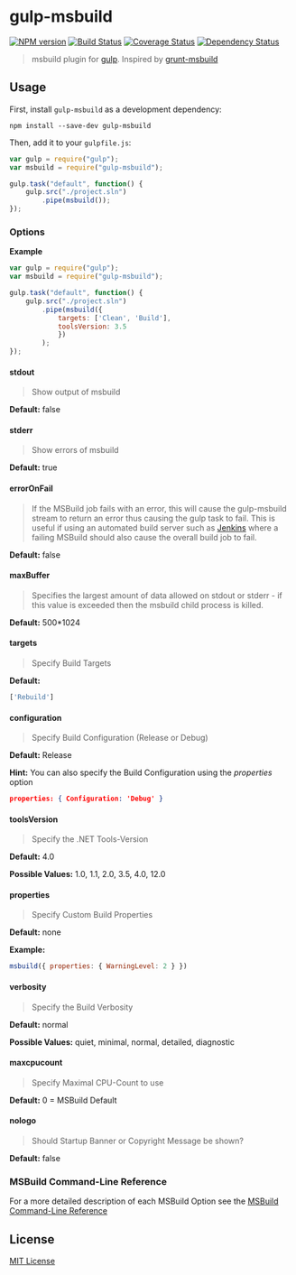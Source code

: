 # gulp-msbuild
[![NPM version][npm-image]][npm-url] [![Build Status][travis-image]][travis-url]  [![Coverage Status][coveralls-image]][coveralls-url] [![Dependency Status][depstat-image]][depstat-url]

> msbuild plugin for [gulp](https://github.com/wearefractal/gulp).
> Inspired by [grunt-msbuild](https://github.com/stevewillcock/grunt-msbuild)

## Usage

First, install `gulp-msbuild` as a development dependency:

```shell
npm install --save-dev gulp-msbuild
```

Then, add it to your `gulpfile.js`:

```javascript
var gulp = require("gulp");
var msbuild = require("gulp-msbuild");

gulp.task("default", function() {
	gulp.src("./project.sln")
		.pipe(msbuild());
});
```

### Options

__Example__

```javascript
var gulp = require("gulp");
var msbuild = require("gulp-msbuild");

gulp.task("default", function() {
	gulp.src("./project.sln")
		.pipe(msbuild({
			targets: ['Clean', 'Build'],
			toolsVersion: 3.5
			})
		);
});
```

#### stdout

> Show output of msbuild

**Default:** false

#### stderr

> Show errors of msbuild

**Default:** true

#### errorOnFail

> If the MSBuild job fails with an error, this will cause the gulp-msbuild stream to return an error thus causing the gulp task to fail. This is useful if using an automated build server such as [Jenkins](http://jenkins-ci.org/) where a failing MSBuild should also cause the overall build job to fail.

**Default:** false


#### maxBuffer

> Specifies the largest amount of data allowed on stdout or stderr - if this value is exceeded then the msbuild child process is killed.

**Default:** 500*1024

#### targets

> Specify Build Targets

**Default:**
```javascript
['Rebuild']
```

#### configuration

> Specify Build Configuration (Release or Debug)

**Default:** Release

**Hint:** You can also specify the Build Configuration using the *properties* option
```json
properties: { Configuration: 'Debug' }
```

#### toolsVersion

> Specify the .NET Tools-Version

**Default:** 4.0

**Possible Values:** 1.0, 1.1, 2.0, 3.5, 4.0, 12.0

#### properties

> Specify Custom Build Properties

**Default:** none

**Example:**
```javascript
msbuild({ properties: { WarningLevel: 2 } })
```

#### verbosity

> Specify the Build Verbosity

**Default:** normal

**Possible Values:** quiet, minimal, normal, detailed, diagnostic

#### maxcpucount

> Specify Maximal CPU-Count to use

**Default:** 0 = MSBuild Default

#### nologo

> Should Startup Banner or Copyright Message be shown?

**Default:** false

### MSBuild Command-Line Reference

For a more detailed description of each MSBuild Option see the [MSBuild Command-Line Reference](http://msdn.microsoft.com/en-us/library/ms164311.aspx)

## License

[MIT License](http://en.wikipedia.org/wiki/MIT_License)

[npm-url]: https://npmjs.org/package/gulp-msbuild
[npm-image]: https://badge.fury.io/js/gulp-msbuild.png

[travis-url]: http://travis-ci.org/hoffi/gulp-msbuild
[travis-image]: https://secure.travis-ci.org/hoffi/gulp-msbuild.png?branch=master

[coveralls-url]: https://coveralls.io/r/hoffi/gulp-msbuild
[coveralls-image]: https://coveralls.io/repos/hoffi/gulp-msbuild/badge.png

[depstat-url]: https://david-dm.org/hoffi/gulp-msbuild
[depstat-image]: https://david-dm.org/hoffi/gulp-msbuild.png
